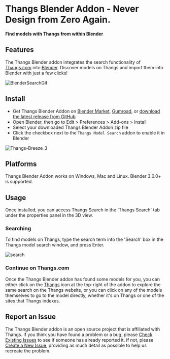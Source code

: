 # Thangs Blender Addon - Never Design from Zero Again.

**Find models with Thangs from within Blender**

## Features

The Thangs Blender addon integrates the search functionality of [Thangs.com](https://thangs.com) into [Blender](http://www.blender.org). Discover models on Thangs and import them into Blender with just a few clicks!

![BlenderSearchGif](https://user-images.githubusercontent.com/105221281/201858553-192ad292-df0e-4e12-af07-9665b33a95bc.gif)

## Install

- Get Thangs Blender Addon on [Blender Market](https://www.blendermarket.com/products/thangs-blender-addon), [Gumroad](https://randyhucker.gumroad.com/l/thangs-blender-addon), or [download the latest release from GitHub](https://github.com/physna/thangs-blender-addon/releases/download/v0.2.8/thangs-blender-addon.zip)
- Open Blender, then go to Edit > Preferences > Add-ons > Install
- Select your downloaded Thangs Blender Addon zip file
- Click the checkbox next to the `Thangs Model Search` addon to enable it in Blender


![Thangs-Breeze_3](https://user-images.githubusercontent.com/105221281/184414452-2c7913d5-4a20-47ca-a31b-125a21067523.gif)

## Platforms

Thangs Blender Addon works on Windows, Mac and Linux. Blender 3.0.0+ is supported.

## Usage

Once installed, you can access Thangs Search in the 'Thangs Search' tab under the properties panel in the 3D view.

### Searching

To find models on Thangs, type the search term into the 'Search' box in the Thangs model search window, and press Enter.

![search](https://user-images.githubusercontent.com/89785132/192753546-af1a3948-7b78-4de1-a08d-e4909385537a.gif)


### Continue on Thangs.com

Once the Thangs Blender addon has found some models for you, you can either click on the [Thangs](https://thangs.com?utm_source=blender_github&utm_medium=referral&utm_campaign=blender_github) icon
at the top-right of the addon to explore the same search on the Thangs website, or you can click on any of the models themselves to go to
the model directly, whether it's on Thangs or one of the sites that Thangs indexes.

## Report an Issue

The Thangs Blender addon is an open source project that is affiliated with Thangs. If you think you have found a problem or a bug, please [Check Existing Issues](/../../issues) to see if someone has already reported it. If not, please [Create a New Issue](/../../issues/new/choose), providing as much detail as possible to help us recreate the problem.
